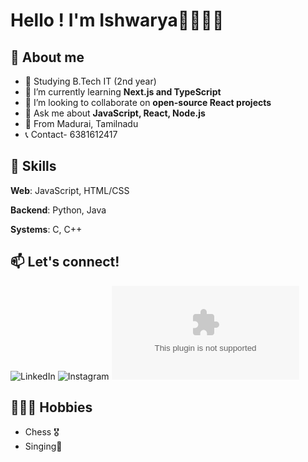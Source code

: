 # Hello ! I'm Ishwarya🫱🏼‍🫲🏻
## 👤 About me
- 🔭 Studying B.Tech IT (2nd year)
- 🌱 I’m currently learning **Next.js and TypeScript**
- 👯 I’m looking to collaborate on **open-source React projects**
- 💬 Ask me about **JavaScript, React, Node.js**
- 📍 From Madurai, Tamilnadu
-  📞 Contact- 6381612417

## 🚀 Skills
**Web**: JavaScript, HTML/CSS

**Backend**: Python, Java

**Systems**: C, C++



## 📫 Let's connect!
![LinkedIn](https://linkedin.com/in/yourusername)
![Instagram]([Instagram](https://instagram.com/yourusername))
![Mail](ishwaryaseenivasan2006@gmail.com)


## 🏌🏻‍♀️ Hobbies
- Chess 🎖️
- Singing🎤
